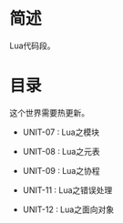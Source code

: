 # 简述

Lua代码段。

# 目录

这个世界需要热更新。

+ UNIT-07 : Lua之模块

+ UNIT-08 : Lua之元表

+ UNIT-09 : Lua之协程

+ UNIT-11 : Lua之错误处理

+ UNIT-12 : Lua之面向对象
